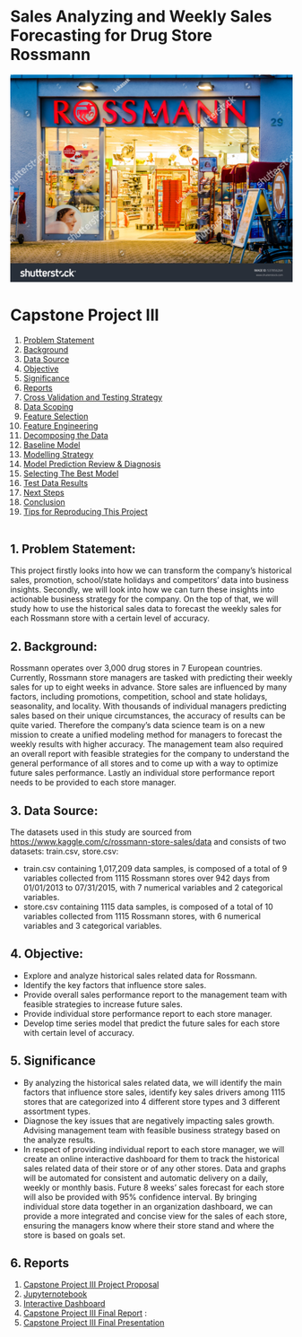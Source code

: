 # Sales Analyzing and Weekly Sales Forecasting for Drug Store Rossmann
![cover_photo](./src/cover_photo.jpg)
# Capstone Project III
1.	[Problem Statement](#1-problem-statement)
2.	[Background](#2-background)
3.	[Data Source](#3-data-sources)
4.	[Objective](#4-objective)
5.	[Significance](#5-significance)
6.	[Reports](#6-reports)
7.  [Cross Validation and Testing Strategy](#7-cross-validation-and-testing-strategy)
8.  [Data Scoping](#8-data-scoping)
9.	[Feature Selection](#9-feature-selection)
10. [Feature Engineering](#10-feature-engineering)
11. [Decomposing the Data](#11-decomposing-the-data)
12. [Baseline Model](#12-baseline-model)
13. [Modelling Strategy](#13-modelling-strategy)
14. [Model Prediction Review & Diagnosis](#14-model-prediction-review-and-diagnosis)
15. [Selecting The Best Model](#15-selecting-the-best-model)
16. [Test Data Results](#16-test-data-results)
17. [Next Steps](#17-next-steps)
18. [Conclusion](#18-conclusion)
19. [Tips for Reproducing This Project](#19-tips-for-reproducing-this-project)
<br/><br/>





## 1. Problem Statement:
This project firstly looks into how we can transform the company’s historical sales, promotion, school/state holidays and competitors’ data into business insights. Secondly, we will look into how we can turn these insights into actionable business strategy for the company. On the top of that, we will study how to use the historical sales data to forecast the weekly sales for each Rossmann store with a certain level of accuracy. 

## 2. Background:
Rossmann operates over 3,000 drug stores in 7 European countries. Currently, Rossmann store managers are tasked with predicting their weekly sales for up to eight weeks in advance. Store sales are influenced by many factors, including promotions, competition, school and state holidays, seasonality, and locality. With thousands of individual managers predicting sales based on their unique circumstances, the accuracy of results can be quite varied. Therefore the company’s data science team is on a new mission to create a unified modeling method for managers to forecast the weekly results with higher accuracy. The management team also required an overall report with feasible strategies for the company to understand the general performance of all stores and to come up with a way to optimize future sales performance. Lastly an individual store performance report needs to be provided to each store manager. 

## 3. Data Source:
The datasets used in this study are sourced from https://www.kaggle.com/c/rossmann-store-sales/data and consists of two datasets: 
train.csv, store.csv:
- train.csv containing 1,017,209 data samples, is composed of a total of 9 variables collected from 1115 Rossmann stores over 942 days from 01/01/2013 to 07/31/2015, with 7 numerical variables and 2 categorical variables. 
- store.csv containing 1115 data samples, is composed of a total of 10 variables collected from 1115 Rossmann stores, with 6 numerical variables and 3 categorical variables. 


## 4. Objective:
-	Explore and analyze historical sales related data for Rossmann. 
-	Identify the key factors that influence store sales.
-	Provide overall sales performance report to the management team with feasible strategies to increase future sales.  
-	Provide individual store performance report to each store manager.
-	Develop time series model that predict the future sales for each store with certain level of accuracy.  


## 5. Significance 
- By analyzing the historical sales related data, we will identify the main factors that influence store sales, identify key sales drivers among 1115 stores that are categorized into 4 different store types and 3 different assortment types. 
- Diagnose the key issues that are negatively impacting sales growth. Advising management team with feasible business strategy based on the analyze results. 
- In respect of providing individual report to each store manager, we will create an online interactive dashboard for them to track the historical sales related data of their store or of any other stores. Data and graphs will be automated for consistent and automatic delivery on a daily, weekly or monthly basis. Future 8 weeks’ sales forecast for each store will also be provided with 95% confidence interval. By bringing individual store data together in an organization dashboard, we can provide a more integrated and concise view for the sales of each store, ensuring the managers know where their store stand and where the store is based on goals set.

## 6. Reports
1. [Capstone Project III Project Proposal](https://github.com/yoyo6022/Sales-Analyzing-and-Weekly-Sales-Forecasting-for-Drug-Store-Rossmann/blob/master/report/Yang_Liu_Kunz_Capstone_3_Project%20Proposal.pdf)
2. [Jupyternotebook](https://github.com/yoyo6022/Sales-Analyzing-and-Weekly-Sales-Forecasting-for-Drug-Store-Rossmann/tree/master/Notebook)
3. [Interactive Dashboard](https://rossmannsalesdash.herokuapp.com/)
3. [Capstone Project III Final Report]() : 
4. [Capstone Project III Final Presentation]()

